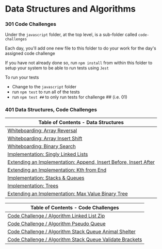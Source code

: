 # Data Structures and Algorithms


### 301 Code Challenges

Under the `javascript` folder, at the top level, is a sub-folder called `code-challenges`

Each day, you'll add one new file to this folder to do your work for the day's assigned code challenge

If you have not already done so, run `npm install` from within this folder to setup your system to be able to run tests using `Jest`

To run your tests

- Change to the `javascript` folder
- run `npm test` to run all of the tests
- run `npm test ##` to only run tests for challenge ## (i.e. 01)

### 401 Data Structures, Code Challenges

| Table of Contents - Data Structures                                    |
| -----------------------------------------------------------------------|
| [Whiteboarding: Array Reversal](./java/arrayReverse/README.md)         |
| [Whiteboarding: Array Insert Shift](./java/arrayInsertShift/README.md) |
| [Whiteboarding: Binary Search](./java/binarySearch/README.md)          |
| [Implementation: Singly Linked Lists](./java/datastructures/singly-linked-list-readme.md)
| [Extending an Implementation: Append, Insert Before, Insert After](./java/datastructures/singly-linked-list-extension-readme.md)
| [Extending an Implementation: Kth from End](./java/datastructures/singly-linked-list-kth-from-end-readme.md)
| [Implementation: Stacks & Queues](./java/datastructures/stacks-and-queues-readme.md)
| [Implementation: Trees](./java/datastructures/trees-readme.md)
| [Extending an Implementation: Max Value Binary Tree](./java/datastructures/trees-max-value-readme.md)

| Table of Contents - Code Challenges                                    |
| -----------------------------------------------------------------------|
| [Code Challenge / Algorithm Linked List Zip](./java/datastructures/lib/src/main/java/codechallenges/linked-list-zip-readme.md)
| [Code Challenge / Algorithm Pseudo Queue](./java/datastructures/lib/src/main/java/codechallenges/pseudo-queue-readme.md)
| [Code Challenge / Algorithm Stack Queue Animal Shelter](./java/datastructures/lib/src/main/java/codechallenges/stack-queue-animal-shelter-readme.md)
| [Code Challenge / Algorithm Stack Queue Validate Brackets](./java/datastructures/lib/src/main/java/codechallenges/stack-queue-brackets-readme.md)
